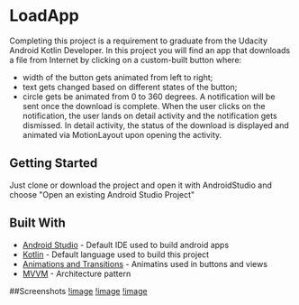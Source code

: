 # LoadApp
Completing this project is a requirement to graduate from the Udacity Android Kotlin Developer.
In this project you will find an app that downloads a file from Internet by clicking on a custom-built button where:
 - width of the button gets animated from left to right;
 - text gets changed based on different states of the button;
 - circle gets be animated from 0 to 360 degrees.
A notification will be sent once the download is complete. When the user clicks on the notification, the user lands on detail activity and the notification gets dismissed. In detail activity, the status of the download is displayed and animated via MotionLayout upon opening the activity.

## Getting Started
Just clone or download the project and open it with AndroidStudio and choose "Open an existing Android Studio Project"

## Built With
* [Android Studio](https://developer.android.com/studio) - Default IDE used to build android apps
* [Kotlin](https://kotlinlang.org/) - Default language used to build this project
* [Animations and Transitions](https://developer.android.com/training/animation) - Animatins used in buttons and views
* [MVVM](https://en.wikipedia.org/wiki/Model%E2%80%93view%E2%80%93viewmodel) - Architecture pattern

##Screenshots
[!image](https://github.com/AllexandreSantos/LoadApp-Udacity-Project-3/blob/main/screenshots/screenshot_1.png)
[!image](https://github.com/AllexandreSantos/LoadApp-Udacity-Project-3/blob/main/screenshots/screenshot_2.png)
[!image](https://github.com/AllexandreSantos/LoadApp-Udacity-Project-3/blob/main/screenshots/screenshot_3.png)
